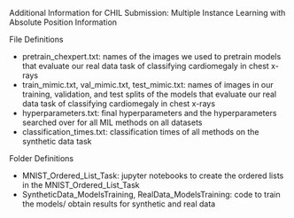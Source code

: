 Additional Information for CHIL Submission: Multiple Instance Learning with Absolute Position Information

File Definitions
- pretrain_chexpert.txt: names of the images we used to pretrain models that evaluate our real data task of classifying cardiomegaly in chest x-rays
- train_mimic.txt, val_mimic.txt, test_mimic.txt: names of images in our training, validation, and test splits of the models that evaluate our real data task of classifying cardiomegaly in chest x-rays
- hyperparameters.txt: final hyperparameters and the hyperparameters searched over for all MIL methods on all datasets
- classification_times.txt: classification times of all methods on the synthetic data task

Folder Definitions
- MNIST_Ordered_List_Task: jupyter notebooks to create the ordered lists in the MNIST_Ordered_List_Task
- SyntheticData_ModelsTraining, RealData_ModelsTraining: code to train the models/ obtain results for synthetic and real data

